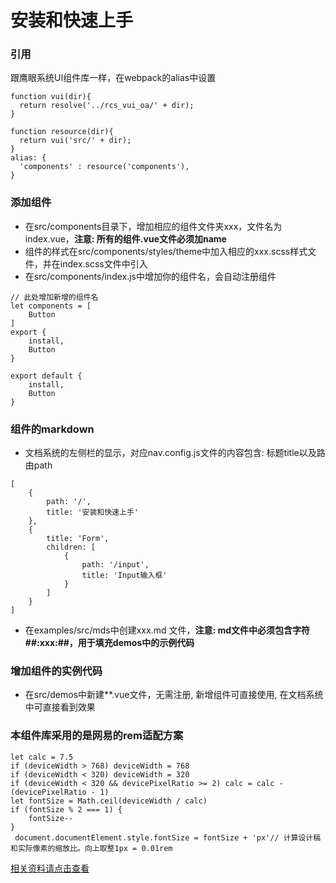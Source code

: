 # 安装和快速上手

### 引用
跟鹰眼系统UI组件库一样，在webpack的alias中设置
```
function vui(dir){
  return resolve('../rcs_vui_oa/' + dir);
}

function resource(dir){
  return vui('src/' + dir);
}
alias: {
  'components' : resource('components'),
}
```

### 添加组件
* 在src/components目录下，增加相应的组件文件夹xxx，文件名为index.vue，**注意: 所有的组件.vue文件必须加name**
* 组件的样式在src/components/styles/theme中加入相应的xxx.scss样式文件，并在index.scss文件中引入 
* 在src/components/index.js中增加你的组件名，会自动注册组件
```
// 此处增加新增的组件名
let components = [
    Button
]
export {
    install,
    Button
}

export default {
    install,
    Button
}
```

### 组件的markdown
* 文档系统的左侧栏的显示，对应nav.config.js文件的内容包含: 标题title以及路由path
```
[
    {
        path: '/',
        title: '安装和快速上手'
    },
    {
        title: 'Form',
        children: [
            {
                path: '/input',
                title: 'Input输入框'
            }
        ]
    }
]
```
* 在examples/src/mds中创建xxx.md 文件，**注意: md文件中必须包含字符\#\#\:xxx:\#\#，用于填充demos中的示例代码**

### 增加组件的实例代码
* 在src/demos中新建**.vue文件，无需注册, 新增组件可直接使用, 在文档系统中可直接看到效果

### 本组件库采用的是网易的rem适配方案
```
let calc = 7.5
if (deviceWidth > 768) deviceWidth = 768
if (deviceWidth < 320) deviceWidth = 320
if (deviceWidth < 320 && devicePixelRatio >= 2) calc = calc - (devicePixelRatio - 1)
let fontSize = Math.ceil(deviceWidth / calc)
if (fontSize % 2 === 1) {
    fontSize--
}
 document.documentElement.style.fontSize = fontSize + 'px'// 计算设计稿和实际像素的缩放比。向上取整1px = 0.01rem
```
[相关资料请点击查看](https://www.cnblogs.com/noobfly/p/6207832.html)
